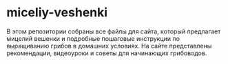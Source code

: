 # miceliy-veshenki
В этом репозитории собраны все файлы для сайта, который предлагает мицелий вешенки и подробные пошаговые инструкции по выращиванию грибов в домашних условиях. На сайте представлены рекомендации, видеоуроки и советы для начинающих грибоводов.
